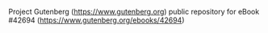 Project Gutenberg (https://www.gutenberg.org) public repository for eBook #42694 (https://www.gutenberg.org/ebooks/42694)
